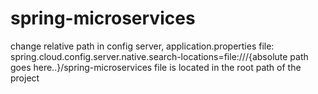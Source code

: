 # spring-microservices
change relative path in config server, application.properties file: 
spring.cloud.config.server.native.search-locations=file:///{absolute path goes here..}/spring-microservices
file is located in the root path of the project
